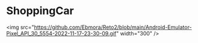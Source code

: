 
# ShoppingCar
<img src="https://github.com/Ebmora/Reto2/blob/main/Android-Emulator-Pixel_API_30_5554-2022-11-17-23-30-09.gif" width="300" />
